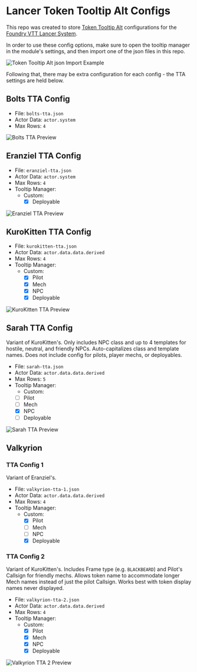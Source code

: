 # Lancer Token Tooltip Alt Configs

This repo was created to store [Token Tooltip Alt](https://foundryvtt.com/packages/token-tooltip-alt) configurations for the [Foundry VTT Lancer System](https://foundryvtt.com/packages/lancer).

In order to use these config options, make sure to open the tooltip manager in the module's settings, and then import one of the json files in this repo.

![Token Tooltip Alt json Import Example](jsonImport.png)

Following that, there may be extra configuration for each config - the TTA settings are held below.

## Bolts TTA Config

- File: `bolts-tta.json`
- Actor Data: `actor.system`
- Max Rows: `4`  

![Bolts TTA Preview](bolts-preview.png)

## Eranziel TTA Config

- File: `eranziel-tta.json`
- Actor Data: `actor.system`
- Max Rows: `4`
- Tooltip Manager:
  - Custom:
    - [x] Deployable

![Eranziel TTA Preview](eranziel-preview.png)

## KuroKitten TTA Config

- File: `kurokitten-tta.json`
- Actor Data: `actor.data.data.derived`
- Max Rows: `4`
- Tooltip Manager:
  - Custom:
    - [x] Pilot
    - [x] Mech
    - [x] NPC
    - [x] Deployable

![KuroKitten TTA Preview](kurokitten-preview.png)

## Sarah TTA Config
Variant of KuroKitten's. Only includes NPC class and up to 4 templates for hostile, neutral, and friendly NPCs. Auto-capitalizes class and template names. Does not include config for pilots, player mechs, or deployables.
- File: `sarah-tta.json`
- Actor Data: `actor.data.data.derived`
- Max Rows: `5`
- Tooltip Manager:
  - Custom:
   - [ ] Pilot
   - [ ] Mech
   - [x] NPC
   - [ ] Deployable

![Sarah TTA Preview](sarah-preview.png)

## Valkyrion
### TTA Config 1
Variant of Eranziel's.
- File: `valkyrion-tta-1.json`
- Actor Data: `actor.data.data.derived`
- Max Rows: `4`
- Tooltip Manager:
  - Custom:
    - [x] Pilot
    - [ ] Mech
    - [ ] NPC
    - [x] Deployable

### TTA Config 2
Variant of KuroKitten's.  Includes Frame type (e.g. `BLACKBEARD`) and Pilot's Callsign for friendly mechs.  Allows token name to accommodate longer Mech names instead of just the pilot Callsign.  Works best with token display names never displayed.
- File: `valkyrion-tta-2.json`
- Actor Data: `actor.data.data.derived`
- Max Rows: `4`
- Tooltip Manager:
  - Custom:
    - [x] Pilot
    - [x] Mech
    - [x] NPC
    - [x] Deployable

![Valkyrion TTA 2 Preview](valkyrion-2-preview.png)

